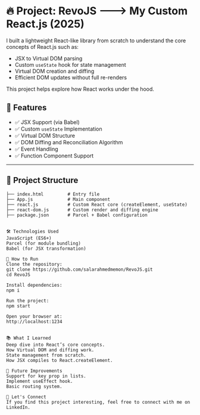 # 🔥 Project: RevoJS ---> My Custom React.js (2025)

I built a lightweight React-like library from scratch to understand the core concepts of React.js such as:
- JSX to Virtual DOM parsing
- Custom `useState` hook for state management
- Virtual DOM creation and diffing
- Efficient DOM updates without full re-renders

This project helps explore how React works under the hood.

## 🚀 Features
- ✅ JSX Support (via Babel)
- ✅ Custom `useState` Implementation
- ✅ Virtual DOM Structure
- ✅ DOM Diffing and Reconciliation Algorithm
- ✅ Event Handling
- ✅ Function Component Support

---

## 📂 Project Structure
```text
├── index.html         # Entry file
├── App.js             # Main component
├── react.js           # Custom React core (createElement, useState)
├── react-dom.js       # Custom render and diffing engine
├── package.json       # Parcel + Babel configuration


🛠️ Technologies Used
JavaScript (ES6+)
Parcel (for module bundling)
Babel (for JSX transformation)

🎯 How to Run
Clone the repository:
git clone https://github.com/salarahmedmemon/RevoJS.git
cd RevoJS

Install dependencies:
npm i

Run the project:
npm start

Open your browser at:
http://localhost:1234


📚 What I Learned
Deep dive into React’s core concepts.
How Virtual DOM and diffing work.
State management from scratch.
How JSX compiles to React.createElement.

🔗 Future Improvements
Support for key prop in lists.
Implement useEffect hook.
Basic routing system.

🤝 Let's Connect
If you find this project interesting, feel free to connect with me on LinkedIn.
